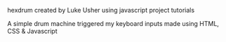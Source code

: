  hexdrum created by Luke Usher using javascript project tutorials

A simple drum machine triggered my keyboard inputs made using HTML, CSS & Javascript

